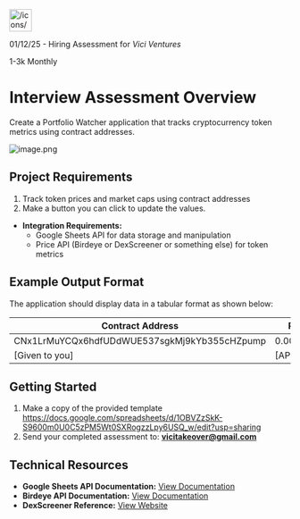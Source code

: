 <aside>
<img src="/icons/arrow-right-line_red.svg" alt="/icons/arrow-right-line_red.svg" width="40px" />

01/12/25 - Hiring Assessment for *Vici Ventures*

1-3k Monthly

</aside>

# Interview Assessment Overview

Create a Portfolio Watcher application that tracks cryptocurrency token metrics using contract addresses.

![image.png](https://prod-files-secure.s3.us-west-2.amazonaws.com/174747b9-40a7-4879-98a1-549199d0e33e/22d596d9-b23a-436d-a6c2-3a327c819016/image.png)

## Project Requirements

1. Track token prices and market caps using contract addresses
2. Make a button you can click to update the values.

- **Integration Requirements:**
    - Google Sheets API for data storage and manipulation
    - Price API (Birdeye or DexScreener or something else) for token metrics

## Example Output Format

The application should display data in a tabular format as shown below:

| **Contract Address** | **Price** | **Marketcap** |
| --- | --- | --- |
| CNx1LrMuYCQx6hdfUDdWUE537sgkMj9kYb355cHZpump | 0.0005309 | 530.97K |
| [Given to you] | [API Data] | [API Data] |

## Getting Started

1. Make a copy of the provided template https://docs.google.com/spreadsheets/d/1OBVZzSkK-S9600m0U0C5zPM5Wt0SXRogzzLpy6USQ_w/edit?usp=sharing
2. Send your completed assessment to: **vicitakeover@gmail.com**

## Technical Resources

- **Google Sheets API Documentation:** [View Documentation](https://developers.google.com/sheets/api/guides/concepts)
- **Birdeye API Documentation:** [View Documentation](https://docs.birdeye.so/)
- **DexScreener Reference:** [View Website](https://dexscreener.com/)
